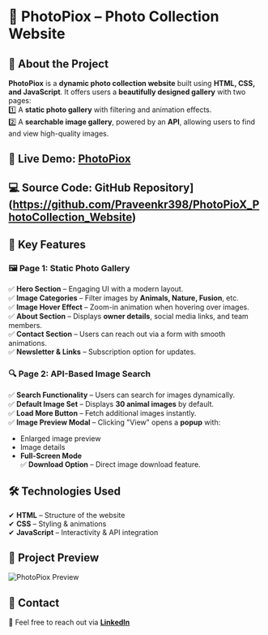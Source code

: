 # 📸 PhotoPiox – Photo Collection Website  

## 🌟 About the Project  
**PhotoPiox** is a **dynamic photo collection website** built using **HTML, CSS, and JavaScript**. It offers users a **beautifully designed gallery** with two pages:  
1️⃣ A **static photo gallery** with filtering and animation effects.  
2️⃣ A **searchable image gallery**, powered by an **API**, allowing users to find and view high-quality images.  

## 🚀 **Live Demo:** [PhotoPiox](https://praveenkr398.github.io/PhotoPioX_PhotoCollection_Website/)  
## 💻 **Source Code:** GitHub Repository](https://github.com/Praveenkr398/PhotoPioX_PhotoCollection_Website)  

## 🎯 Key Features  

### 🖼️ **Page 1: Static Photo Gallery**  
✅ **Hero Section** – Engaging UI with a modern layout.  
✅ **Image Categories** – Filter images by **Animals, Nature, Fusion**, etc.  
✅ **Image Hover Effect** – Zoom-in animation when hovering over images.  
✅ **About Section** – Displays **owner details**, social media links, and team members.  
✅ **Contact Section** – Users can reach out via a form with smooth animations.  
✅ **Newsletter & Links** – Subscription option for updates.  

### 🔍 **Page 2: API-Based Image Search**  
✅ **Search Functionality** – Users can search for images dynamically.  
✅ **Default Image Set** – Displays **30 animal images** by default.  
✅ **Load More Button** – Fetch additional images instantly.  
✅ **Image Preview Modal** – Clicking "View" opens a **popup** with:  
   - Enlarged image preview  
   - Image details  
   - **Full-Screen Mode**  
✅ **Download Option** – Direct image download feature.  

## 🛠️ Technologies Used  
✔ **HTML** – Structure of the website  
✔ **CSS** – Styling & animations  
✔ **JavaScript** – Interactivity & API integration  

## 📌 Project Preview  
![PhotoPiox Preview](preview.png)  

## 📩 Contact  
📧 Feel free to reach out via **[LinkedIn](inkedin.com/in/Praveenkr398)**
